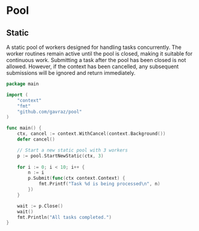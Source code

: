 # Pool

## Static
A static pool of workers designed for handling tasks concurrently. The worker routines remain active until the
pool is closed, making it suitable for continuous work. Submitting a task after the pool has been closed is not allowed.
However, if the context has been cancelled, any subsequent submissions will be ignored and return immediately.

```go
package main

import (
	"context"
	"fmt"
	"github.com/gavraz/pool"
)

func main() {
	ctx, cancel := context.WithCancel(context.Background())
	defer cancel()

	// Start a new static pool with 3 workers
	p := pool.StartNewStatic(ctx, 3)
	
	for i := 0; i < 10; i++ {
		n := i
		p.Submit(func(ctx context.Context) {
			fmt.Printf("Task %d is being processed\n", n)
		})
	}

	wait := p.Close()
	wait()
	fmt.Println("All tasks completed.")
}
```
